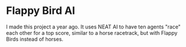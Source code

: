 # Flappy Bird AI

I made this project a year ago. It uses NEAT AI to have ten agents "race" each other for a top score, similar to a horse racetrack, but with Flappy Birds instead of horses.


